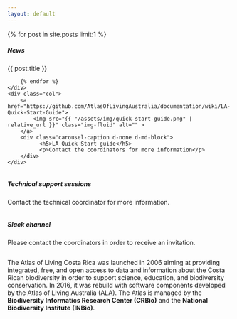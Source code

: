 ```yaml
---
layout: default
---
```




<div class="container row">
    <div class="col">
    	{% for post in site.posts limit:1 %}
	    	<a href="{{ post.url | relative_url }}">
	    		<img src="{{ "/assets/img/news-2.png" | relative_url }}" class="img-fluid" alt="" > 
	    	</a>
	    	<div class="carousel-caption d-none d-md-block">
	              <h5>News</h5>
	              <p>{{ post.title }}</p>
	        </div>

		{% endfor %}
   	</div>
    <div class="col">
    	<a href="https://github.com/AtlasOfLivingAustralia/documentation/wiki/LA-Quick-Start-Guide">
    		<img src="{{ "/assets/img/quick-start-guide.png" | relative_url }}" class="img-fluid" alt="" > 
    	</a>
    	<div class="carousel-caption d-none d-md-block">
              <h5>LA Quick Start guide</h5>
              <p>Contact the coordinators for more information</p>
        </div>
    </div>
</div>	

<div class="container row">
    <div class="col">
    	<a href="https://docs.google.com/document/d/1v_j7tHNGmEPu6RH1uv3mCUBc4FzHLmTvcpeLP4MR0o4/edit">
    		<img src="{{ "/assets/img/remote-session-doc.png" | relative_url }}" class="img-fluid" alt="" > 
    	</a>
    	<div class="carousel-caption d-none d-md-block">
              <h5>Technical support sessions</h5>
              <p>Contact the technical coordinator for more information.</p>
        </div>
   	</div>
    <div class="col align-items-center">
    	<a href="https://github.com/AtlasOfLivingAustralia/documentation/wiki/LA-Quick-Start-Guide">
    		<img src="{{ "/assets/img/slack.png" | relative_url }}" class="img-fluid" alt="" > 
    	</a>
    	<div class="carousel-caption d-none d-md-block">
              <h5>Slack channel</h5>
              <p>Please contact the coordinators in order to receive an invitation.</p>
        </div>
    </div>
</div>	

<div class="container row">
    <div class="col">
    	<a href="">
    		<img src="{{ "/assets/img/participants/atlas_living_costa_rica.png" | relative_url }}" class="img-fluid" alt="" > 
    	</a>
   	</div>
    <div class="col">
    	<p>
    		The Atlas of Living Costa Rica was launched in 2006 aiming at providing integrated, free, and open access to data and information about the Costa Rican biodiversity in order to support science, education, and biodiversity conservation. In 2016, it was rebuild with software components developed by the Atlas of Living Australia (ALA). The Atlas is managed by the <b>Biodiversity Informatics Research Center (CRBio)</b> and the <b>National Biodiversity Institute (INBio)</b>.
    	</p>
    </div>
</div>	

    